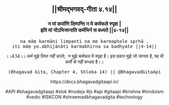 <center><h2>||श्रीमद्‍भगवद्‍-गीता ४.१४||</h2>
<h3>न मां कर्माणि लिम्पन्ति न मे कर्मफले स्पृहा |<br/>इति मां योऽभिजानाति कर्मभिर्न स बध्यते ||४-१४||</h3>
<pre>na māṃ karmāṇi limpanti na me karmaphale spṛhā .<br/>iti māṃ yo.abhijānāti karmabhirna sa badhyate ||4-14||</pre>
<p>।।4.14।। कर्म मुझे लिप्त नहीं करते;  न मुझे कर्मफल में स्पृहा है। इस प्रकार मुझे जो जानता है, वह भी कर्मों से नहीं बन्धता है।।</p>
<pre>(Bhagavad Gita, Chapter 4, Shloka 14) || @BhagavadGitaApi</pre><p>https://docs.bhagavadgitaapi.in/</p><p>#API #bhagavadgitaapi #slok #nodejs #js #api #gitaapi #krishna #hinduism #vedic #ISKCON #shreemadbhagavadgita #technology</p></center>